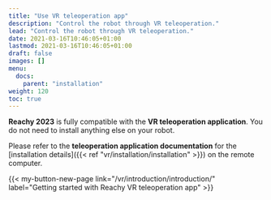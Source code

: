 ```yaml
---
title: "Use VR teleoperation app"
description: "Control the robot through VR teleoperation."
lead: "Control the robot through VR teleoperation."
date: 2021-03-16T10:46:05+01:00
lastmod: 2021-03-16T10:46:05+01:00
draft: false
images: []
menu:
  docs:
    parent: "installation"
weight: 120
toc: true
---
```


**Reachy 2023** is fully compatible with the **VR teleoperation application**. You do not need to install anything else on your robot. 

Please refer to the **teleoperation application documentation** for the [installation details]({{< ref "vr/installation/installation" >}}) on the remote computer.

{{< my-button-new-page link="/vr/introduction/introduction/" label="Getting started with Reachy VR teleoperation app" >}}


